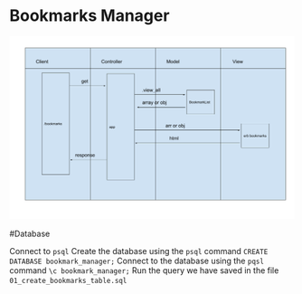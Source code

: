 Bookmarks Manager
=================

![domain model](./public/images/bookmarks_domain_model.png)

#Database

Connect to `psql`
Create the database using the `psql` command `CREATE DATABASE bookmark_manager;`
Connect to the database using the `pqsl` command `\c bookmark_manager;`
Run the query we have saved in the file `01_create_bookmarks_table.sql`